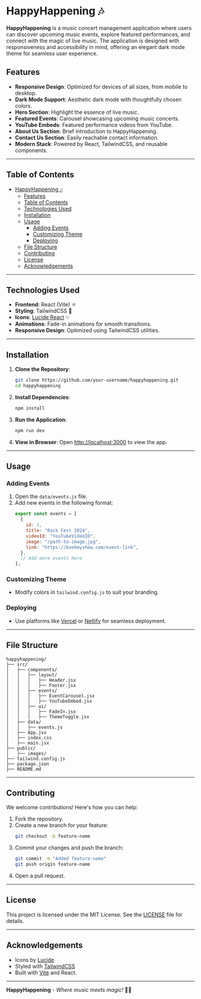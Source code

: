 
# HappyHappening 🎶

**HappyHappening** is a music concert management application where users can discover upcoming music events, explore featured performances, and connect with the magic of live music. The application is designed with responsiveness and accessibility in mind, offering an elegant dark mode theme for seamless user experience.

## Features

- **Responsive Design**: Optimized for devices of all sizes, from mobile to desktop.
- **Dark Mode Support**: Aesthetic dark mode with thoughtfully chosen colors.
- **Hero Section**: Highlight the essence of live music.
- **Featured Events**: Carousel showcasing upcoming music concerts.
- **YouTube Embeds**: Featured performance videos from YouTube.
- **About Us Section**: Brief introduction to HappyHappening.
- **Contact Us Section**: Easily reachable contact information.
- **Modern Stack**: Powered by React, TailwindCSS, and reusable components.

---

## Table of Contents

- [HappyHappening 🎶](#happyhappening-)
  - [Features](#features)
  - [Table of Contents](#table-of-contents)
  - [Technologies Used](#technologies-used)
  - [Installation](#installation)
  - [Usage](#usage)
    - [Adding Events](#adding-events)
    - [Customizing Theme](#customizing-theme)
    - [Deploying](#deploying)
  - [File Structure](#file-structure)
  - [Contributing](#contributing)
  - [License](#license)
  - [Acknowledgements](#acknowledgements)

---

## Technologies Used

- **Frontend**: React (Vite) ⚛️
- **Styling**: TailwindCSS 💨
- **Icons**: [Lucide React](https://lucide.dev/) ✨
- **Animations**: Fade-in animations for smooth transitions.
- **Responsive Design**: Optimized using TailwindCSS utilities.

---

## Installation

1. **Clone the Repository**:
   ```bash
   git clone https://github.com/your-username/happyhappening.git
   cd happyhappening
   ```

2. **Install Dependencies**:
   ```bash
   npm install
   ```

3. **Run the Application**:
   ```bash
   npm run dev
   ```

4. **View in Browser**:
   Open [http://localhost:3000](http://localhost:3000) to view the app.

---

## Usage

### Adding Events
1. Open the `data/events.js` file.
2. Add new events in the following format:
   ```javascript
   export const events = [
     {
       id: 1,
       title: "Rock Fest 2024",
       videoId: "YouTubeVideoID",
       image: "/path-to-image.jpg",
       link: "https://bookmyshow.com/event-link",
     },
     // Add more events here
   ];
   ```

### Customizing Theme
- Modify colors in `tailwind.config.js` to suit your branding.

### Deploying
- Use platforms like [Vercel](https://vercel.com/) or [Netlify](https://www.netlify.com/) for seamless deployment.

---

## File Structure

```plaintext
happyhappening/
├── src/
│   ├── components/
│   │   ├── layout/
│   │   │   ├── Header.jsx
│   │   │   ├── Footer.jsx
│   │   ├── events/
│   │   │   ├── EventCarousel.jsx
│   │   │   ├── YouTubeEmbed.jsx
│   │   ├── ui/
│   │   │   ├── FadeIn.jsx
│   │   │   ├── ThemeToggle.jsx
│   ├── data/
│   │   ├── events.js
│   ├── App.jsx
│   ├── index.css
│   ├── main.jsx
├── public/
│   ├── images/
├── tailwind.config.js
├── package.json
├── README.md
```

---

## Contributing

We welcome contributions! Here's how you can help:
1. Fork the repository.
2. Create a new branch for your feature:
   ```bash
   git checkout -b feature-name
   ```
3. Commit your changes and push the branch:
   ```bash
   git commit -m "Added feature-name"
   git push origin feature-name
   ```
4. Open a pull request.

---

## License

This project is licensed under the MIT License. See the [LICENSE](LICENSE) file for details.

---

## Acknowledgements

- Icons by [Lucide](https://lucide.dev/)
- Styled with [TailwindCSS](https://tailwindcss.com/)
- Built with [Vite](https://vitejs.dev/) and React.

---

**HappyHappening** - *Where music meets magic!* 🎵✨
```
